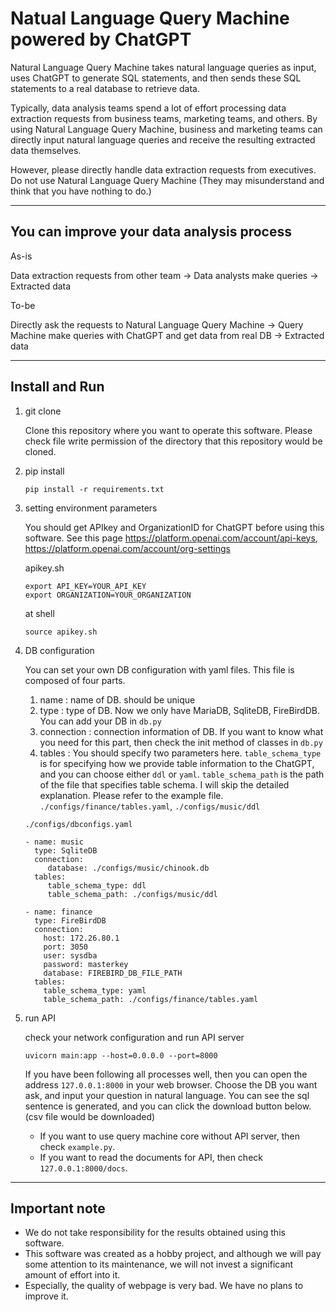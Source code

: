 # Natual Language Query Machine powered by ChatGPT

Natural Language Query Machine takes natural language queries as input, uses ChatGPT to generate SQL statements, and then sends these SQL statements to a real database to retrieve data.

Typically, data analysis teams spend a lot of effort processing data extraction requests from business teams, marketing teams, and others. By using Natural Language Query Machine, business and marketing teams can directly input natural language queries and receive the resulting extracted data themselves.

However, please directly handle data extraction requests from executives. Do not use Natural Language Query Machine (They may misunderstand and think that you have nothing to do.)

-----------
## You can improve your data analysis process

As-is

Data extraction requests from other team -> Data analysts make queries -> Extracted data

To-be

Directly ask the requests to Natural Language Query Machine -> Query Machine make queries with ChatGPT and get data from real DB -> Extracted data 

------------


## Install and Run
1. git clone
   
   Clone this repository where you want to operate this software.
   Please check file write permission of the directory that this repository would be cloned.
2. pip install 
   ```
   pip install -r requirements.txt
   ```
3. setting environment parameters

   You should get APIkey and OrganizationID for ChatGPT before using this software. 
   See this page https://platform.openai.com/account/api-keys, https://platform.openai.com/account/org-settings
   
   apikey.sh 
   ```
   export API_KEY=YOUR_API_KEY
   export ORGANIZATION=YOUR_ORGANIZATION
   ```

   at shell
   ```
   source apikey.sh
   ```
4. DB configuration

   You can set your own DB configuration with yaml files. This file is composed of four parts. 
   1. name : name of DB. should be unique
   2. type : type of DB. Now we only have MariaDB, SqliteDB, FireBirdDB. You can add your DB in `db.py`
   3. connection : connection information of DB. If you want to know what you need for this part, then check the init method of classes in `db.py` 
   4. tables : You should specify two parameters here. `table_schema_type` is for specifying how we provide table information to the ChatGPT, and you can choose either `ddl` or `yaml`. `table_schema_path` is the path of the file that specifies table schema. I will skip the detailed explanation. Please refer to the example file. `./configs/finance/tables.yaml`, `./configs/music/ddl`

    `./configs/dbconfigs.yaml`
   ```
   - name: music
     type: SqliteDB
     connection:
        database: ./configs/music/chinook.db
     tables:
        table_schema_type: ddl
        table_schema_path: ./configs/music/ddl

   - name: finance
     type: FireBirdDB
     connection:
       host: 172.26.80.1
       port: 3050
       user: sysdba
       password: masterkey
       database: FIREBIRD_DB_FILE_PATH
     tables:
       table_schema_type: yaml
       table_schema_path: ./configs/finance/tables.yaml

   ```
5. run API

   check your network configuration and run API server
   ```
   uvicorn main:app --host=0.0.0.0 --port=8000
   ```
   If you have been following all processes well, then you can open the address `127.0.0.1:8000` in your web browser.
   Choose the DB you want ask, and input your question in natural language.
   You can see the sql sentence is generated, and you can click the download button below. (csv file would be downloaded)

   - If you want to use query machine core without API server, then check `example.py`.
   - If you want to read the documents for API, then check `127.0.0.1:8000/docs`.


----------

## Important note
- We do not take responsibility for the results obtained using this software.
- This software was created as a hobby project, and although we will pay some attention to its maintenance, we will not invest a significant amount of effort into it.
- Especially, the quality of webpage is very bad. We have no plans to improve it.